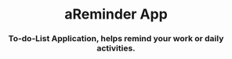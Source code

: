 <h1 align="center">aReminder App</h1>
<h3 align="center">To-do-List Application, helps remind your work or daily activities.</h3>

